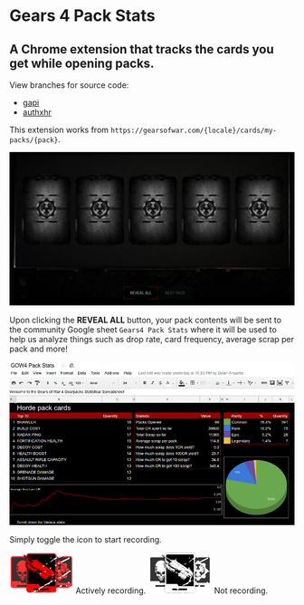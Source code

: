 # Gears 4 Pack Stats
## A Chrome extension that tracks the cards you get while opening packs.

View branches for source code:

* [gapi](https://github.com/TheanosLearning/Gears4PackStats/tree/gapi)
* [authxhr](https://github.com/TheanosLearning/Gears4PackStats/tree/authxhr)

This extension works from ```https://gearsofwar.com/{locale}/cards/my-packs/{pack}```.

![open-pack](https://github.com/TheanosLearning/Gears4PackStats/raw/master/images/open-pack.png)

Upon clicking the **REVEAL ALL** button, your pack contents will be sent to the community
Google sheet ```Gears4 Pack Stats``` where it will be used to help us analyze things such
as drop rate, card frequency, average scrap per pack and more!

![pack-stats-sheet](https://github.com/TheanosLearning/Gears4PackStats/raw/master/images/pack-stats-sheet.png)

Simply toggle the icon to start recording.

![recording](https://github.com/TheanosLearning/Gears4PackStats/raw/master/images/cards-recording.png) Actively recording.
![not-recording](https://github.com/TheanosLearning/Gears4PackStats/raw/master/images/cards.png) Not recording.
